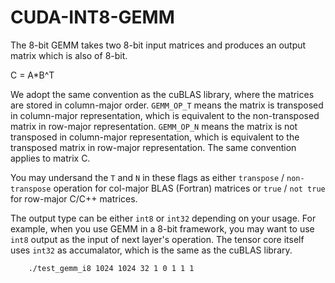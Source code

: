 # CUDA-INT8-GEMM
The 8-bit GEMM takes two 8-bit input matrices and produces an output matrix which is also of 8-bit.  

C = A*B^T

We adopt the same convention as the cuBLAS library, where the matrices are stored in column-major order. `GEMM_OP_T` means the matrix is transposed in column-major representation, which is equivalent to the non-transposed matrix in row-major representation. `GEMM_OP_N` means the matrix is not transposed in column-major representation, which is equivalent to the transposed matrix in row-major representation. The same convention applies to matrix C.

You may undersand the `T` and `N` in these flags as either `transpose` / `non-transpose` operation for col-major BLAS (Fortran) matrices or  `true` / `not true` for row-major C/C++ matrices.

The output type can be either `int8` or `int32` depending on your usage. For example, when you use GEMM in a 8-bit framework, you may want to use `int8` output as the input of next layer's operation. The tensor core itself uses `int32` as accumalator, which is the same as the cuBLAS library.

``` example cmd
    ./test_gemm_i8 1024 1024 32 1 0 1 1 1
```